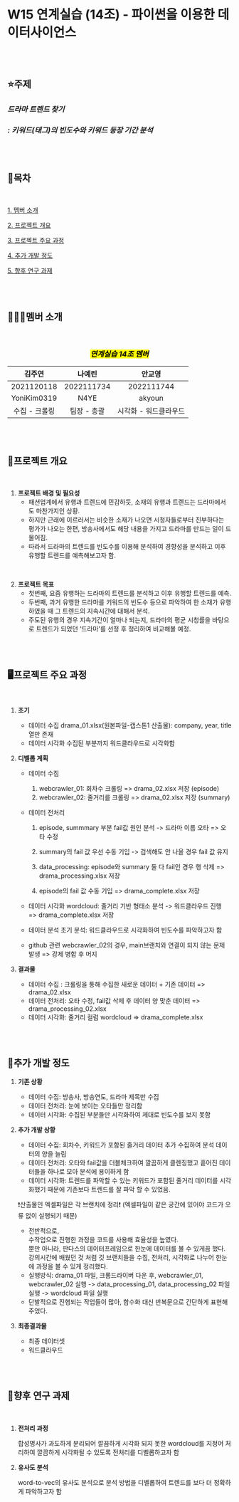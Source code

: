# W15 연계실습 (14조) - 파이썬을 이용한 데이터사이언스

<br>


<br>

## ⭐주제
### *드라마 트렌드 찾기*
### *: 키워드(태그)의 빈도수와 키워드 등장 기간 분석*

<br>


<br>

## 📖목차
<br>

[1. 멤버 소개](#멤버-소개)

[2. 프로젝트 개요](#프로젝트-개요)

[3. 프로젝트 주요 과정](#프로젝트-주요-과정)

[4. 추가 개발 정도](#추가-개발-정도)

[5. 향후 연구 과제](#향후-연구-과제)

<br>


<br>

## 👩‍👧‍👦멤버 소개
<br>

<center>

### <mark>***연계실습 14조 멤버***</mark>

</center>

<center>

|**김주연**|**나예린**|**안교영**|
|:-----------:|:-----------:|:-----------:|
|2021120118|2022111734|2022111744|
|YoniKim0319|N4YE|akyoun|
|수집 - 크롤링|팀장 - 총괄|시각화 - 워드클라우드|

</center>


<br>


<br>

## 📜프로젝트 개요
<br>

1. __프로젝트 배경 및 필요성__
    * 패션업계에서 유행과 트렌드에 민감하듯, 소재의 유행과 트렌드는 드라마에서도 마찬가지인 상황.
    * 하지만 근래에 이르러서는 비슷한 소재가 나오면 시청자들로부터 진부하다는 평가가 나오는 한편, 방송사에서도 해당 내용을 가지고 드라마를 만드는 일이 드물어짐.
    * 따라서 드라마의 트렌드를 빈도수를 이용해 분석하여 경향성을 분석하고 이후 유행할 트렌드를 예측해보고자 함.  
<br>

2. __프로젝트 목표__
    * 첫번째, 요즘 유행하는 드라마의 트렌드를 분석하고 이후 유행할 트렌드를 예측. 
    * 두번째, 과거 유행한 드라마를 키워드의 빈도수 등으로 파악하여 한 소재가 유행하였을 때 그 트렌드의 지속시간에 대해서 분석.
    * 주도된 유행의 경우 지속기간이 얼마나 되는지, 드라마의 평균 시청률을 바탕으로 트렌드가 되었던 ‘드라마’를 선정 후 정리하여 비교해볼 예정.

<br>


<br>

## 🖥️프로젝트 주요 과정
<br>

1. __초기__

    * 데이터 수집
      drama_01.xlsx(원본파일-캡스톤1 산출물): company, year, title 열만 존재
    * 데이터 시각화
      수집된 부분까지 워드클라우드로 시각화함

2. __디벨롭 계획__

    * 데이터 수집
      1) webcrawler_01: 회차수 크롤링 => drama_02.xlsx 저장 (episode)
      2) webcrawler_02: 줄거리를 크롤링 => drama_02.xlsx 저장 (summary)
         
    * 데이터 전처리
      1) episode, summmary 부분 fail값 원인 분석 -> 드라마 이름 오타 => 오타 수정
      2) summary의 fail 값 우선 수동 기입 -> 검색해도 안 나올 경우 fail 값 유지
      
      3) data_processing: episode와 summary 둘 다 fail인 경우 행 삭제 => drama_processing.xlsx 저장
      4) episode의 fail 값 수동 기입 => drama_complete.xlsx 저장
         
    * 데이터 시각화
      wordcloud: 줄거리 기반 형태소 분석 -> 워드클라우드 진행 => drama_complete.xlsx 저장
      
    * 데이터 분석
      초기 분석: 워드클라우드로 시각화하여 빈도수를 파악하고자 함

    * github 관련
      webcrawler_02의 경우, main브랜치와 연결이 되지 않는 문제 발생 => 강제 병합 후 머지

3. __결과물__
    * 데이터 수집 : 크롤링을 통해 수집한 새로운 데이터 + 기존 데이터 => drama_02.xlsx
    * 데이터 전처리: 오타 수정, fail값 삭제 후 데이터 양 맞춘 데이터 => drama_processing_02.xlsx
    * 데이터 시각화: 줄거리 컬럼 wordcloud => drama_complete.xlsx

<br>


<br>

## 🔩추가 개발 정도


1. __기존 상황__
    * 데이터 수집: 방송사, 방송연도, 드라마 제목만 수집
    * 데이터 전처리: 눈에 보이는 오타들만 정리함
    * 데이터 시각화: 수집된 부분들만 시각화하여 제대로 빈도수를 보지 못함


2. __추가 개발 상황__
    * 데이터 수집: 회차수, 키워드가 포함된 줄거리 데이터 추가 수집하여 분석 데이터의 양을 늘림
    * 데이터 전처리: 오타와 fail값을 더블체크하여 깔끔하게 클렌징했고 흩어진 데이터들을 하나로 모아 분석에 용이하게 함
    * 데이터 시각화: 트렌드를 파악할 수 있는 키워드가 포함된 줄거리 데이터를 시각화했기 때문에 기존보다 트렌드를 잘 파악 할 수 있었음.

    
    ❗산출물인 엑셀파일은 각 브랜치에 정리❗
   (엑셀파일이 같은 공간에 있어야 코드가 오류 없이 실행되기 때문)
   
    * 전반적으로, <br>수작업으로 진행한 과정을 코드를 사용해 효율성을 높였다.<br> 뿐만 아니라, 판다스의 데이터프레임으로 한눈에 데이터를 볼 수 있게끔 했다. 강의시간에 배웠던 것 처럼 깃 브랜치들을 수집, 전처리, 시각화로 나누어 한눈에 과정을 볼 수 있게 정리했다.
    * 실행방식: drama_01 파일, 크롬드라이버 다운 후, webcrawler_01, webcrawler_02 실행 -> data_processing_01, data_processing_02 파일 실행 -> wordcloud 파일 실행
    * 단발적으로 진행되는 작업들이 많아, 함수화 대신 반복문으로 간단하게 표현해주었다.

3. __최종결과물__
   * 최종 데이터셋
   * 워드클라우드

<br>


<br>

## 👣향후 연구 과제
<br>

1. __전처리 과정__
   
   합성명사가 과도하게 분리되어 깔끔하게 시각화 되지 못한 wordcloud를 지정어 처리하여 깔끔하게 시각화될 수 있도록
   전처리를 디벨롭하고자 함
   
2.  __유사도 분석__
   
     word-to-vec의 유사도 분석으로 분석 방법을 디벨롭하여 트렌드를 보다 더 정확하게 파악하고자 함

<br>

